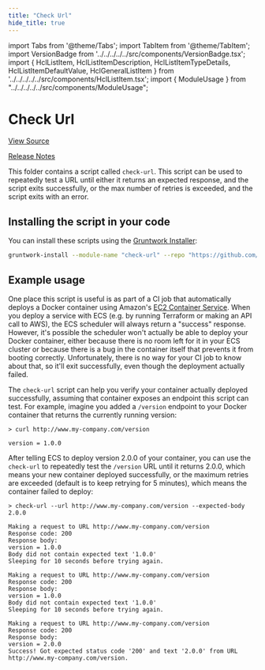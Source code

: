 ```yaml
---
title: "Check Url"
hide_title: true
---
```


import Tabs from '@theme/Tabs';
import TabItem from '@theme/TabItem';
import VersionBadge from '../../../../../src/components/VersionBadge.tsx';
import { HclListItem, HclListItemDescription, HclListItemTypeDetails, HclListItemDefaultValue, HclGeneralListItem } from '../../../../../src/components/HclListItem.tsx';
import { ModuleUsage } from "../../../../../src/components/ModuleUsage";

<VersionBadge repoTitle="CI Modules" version="0.57.2" lastModifiedVersion="0.50.11"/>

# Check Url

<a href="https://github.com/gruntwork-io/terraform-aws-ci/tree/v0.57.2/modules/check-url" className="link-button" title="View the source code for this module in GitHub.">View Source</a>

<a href="https://github.com/gruntwork-io/terraform-aws-ci/releases/tag/v0.50.11" className="link-button" title="Release notes for only versions which impacted this module.">Release Notes</a>

This folder contains a script called `check-url`. This script can be used to repeatedly test a URL until either it
returns an expected response, and the script exits successfully, or the max number of retries is exceeded, and the
script exits with an error.

## Installing the script in your code

You can install these scripts using the [Gruntwork Installer](https://github.com/gruntwork-io/gruntwork-installer):

```bash
gruntwork-install --module-name "check-url" --repo "https://github.com/gruntwork-io/terraform-aws-ci" --tag "v0.3.6"
```

## Example usage

One place this script is useful is as part of a CI job that automatically deploys a Docker container using Amazon's
[EC2 Container Service](https://aws.amazon.com/ecs/). When you deploy a service with ECS (e.g. by running Terraform or
making an API call to AWS), the ECS scheduler will always return a "success" response. However, it's possible the
scheduler won't actually be able to deploy your Docker container, either because there is no room left for it in your
ECS cluster or because there is a bug in the container itself that prevents it from booting correctly. Unfortunately,
there is no way for your CI job to know about that, so it'll exit successfully, even though the deployment actually
failed.

The `check-url` script can help you verify your container actually deployed successfully, assuming that container
exposes an endpoint this script can test. For example, imagine you added a `/version` endpoint to your Docker container
that returns the currently running version:

```
> curl http://www.my-company.com/version

version = 1.0.0
```

After telling ECS to deploy version 2.0.0 of your container, you can use the `check-url` to repeatedly test the
`/version` URL until it returns 2.0.0, which means your new container deployed successfully, or the maximum retries
are exceeded (default is to keep retrying for 5 minutes), which means the container failed to deploy:

```
> check-url --url http://www.my-company.com/version --expected-body 2.0.0

Making a request to URL http://www.my-company.com/version
Response code: 200
Response body:
version = 1.0.0
Body did not contain expected text '1.0.0'
Sleeping for 10 seconds before trying again.
 
Making a request to URL http://www.my-company.com/version
Response code: 200
Response body:
version = 1.0.0
Body did not contain expected text '1.0.0'
Sleeping for 10 seconds before trying again.
 
Making a request to URL http://www.my-company.com/version
Response code: 200
Response body:
version = 2.0.0
Success! Got expected status code '200' and text '2.0.0' from URL http://www.my-company.com/version. 
```


<!-- ##DOCS-SOURCER-START
{
  "originalSources": [
    "https://github.com/gruntwork-io/terraform-aws-ci/tree/v0.57.2/modules/check-url/readme.md",
    "https://github.com/gruntwork-io/terraform-aws-ci/tree/v0.57.2/modules/check-url/variables.tf",
    "https://github.com/gruntwork-io/terraform-aws-ci/tree/v0.57.2/modules/check-url/outputs.tf"
  ],
  "sourcePlugin": "module-catalog-api",
  "hash": "6e210a9f7663fe843b41f7e207ef8348"
}
##DOCS-SOURCER-END -->
